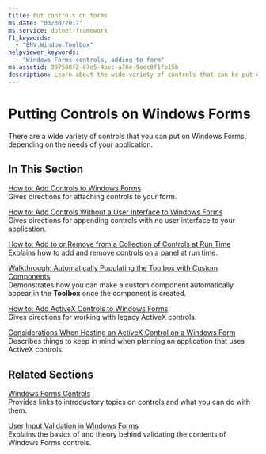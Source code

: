```yaml
---
title: Put controls on forms
ms.date: "03/30/2017"
ms.service: dotnet-framework
f1_keywords: 
  - "ENV.Window.Toolbox"
helpviewer_keywords: 
  - "Windows Forms controls, adding to form"
ms.assetid: 997508f2-87e5-4bec-a78e-9eec8f1fb15b
description: Learn about the wide variety of controls that can be put on Windows Forms, depending on the needs of an application.
---
```

# Putting Controls on Windows Forms

There are a wide variety of controls that you can put on Windows Forms, depending on the needs of your application.  
  
## In This Section  

[How to: Add Controls to Windows Forms](how-to-add-to-a-form.md)\
Gives directions for attaching controls to your form.  
  
[How to: Add Controls Without a User Interface to Windows Forms](how-to-add-controls-without-a-user-interface-to-windows-forms.md)\
Gives directions for appending controls with no user interface to your application.  
  
[How to: Add to or Remove from a Collection of Controls at Run Time](how-to-add-to-or-remove-from-a-collection-of-controls-at-run-time.md)\
Explains how to add and remove controls on a panel at run time.  
  
[Walkthrough: Automatically Populating the Toolbox with Custom Components](walkthrough-automatically-populating-the-toolbox-with-custom-components.md)\
Demonstrates how you can make a custom component automatically appear in the **Toolbox** once the component is created.  
  
[How to: Add ActiveX Controls to Windows Forms](how-to-add-activex-controls-to-windows-forms.md)\
Gives directions for working with legacy ActiveX controls.  
  
[Considerations When Hosting an ActiveX Control on a Windows Form](considerations-when-hosting-an-activex-control-on-a-windows-form.md)\
Describes things to keep in mind when planning an application that uses ActiveX controls.  
  
## Related Sections  

[Windows Forms Controls](overview.md)\
Provides links to introductory topics on controls and what you can do with them.  
  
[User Input Validation in Windows Forms](../input-keyboard/validation.md)\
Explains the basics of and theory behind validating the contents of Windows Forms controls.
